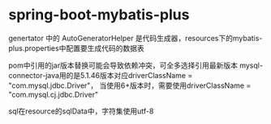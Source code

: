 # spring-boot-mybatis-plus

genertator 中的 AutoGeneratorHelper 是代码生成器，resources下的mybatis-plus.properties中配置要生成代码的数据表

pom中引用的jar版本替换可能会导致依赖冲突，可全多选择引用最新版本
mysql-connector-java用的是5.1.46版本对应driverClassName = "com.mysql.jdbc.Driver"，
当使用6+版本时，需要使用driverClassName = "com.mysql.cj.jdbc.Driver"

sql在resource的sqlData中，字符集使用utf-8
